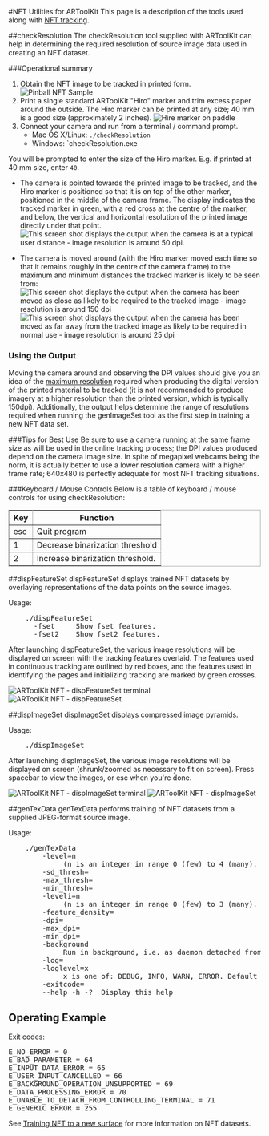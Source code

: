 #NFT Utilities for ARToolKit
This page is a description of the tools used along with [NFT tracking][marker_nft_training].

##checkResolution
The checkResolution tool supplied with ARToolKit can help in determining the required resolution of source image data used in creating an NFT dataset.

###Operational summary
1.  Obtain the NFT image to be tracked in printed form. ![Pinball NFT Sample][Pinball_NFT_sample_printed_with_hand]
2.  Print a single standard ARToolKit "Hiro" marker and trim excess paper around the outside. The Hiro marker can be printed at any size; 40 mm is a good size (approximately 2 inches). ![Hire marker on paddle][Hiro_marker_on_paddle_40mm]
3.  Connect your camera and run from a terminal / command prompt.
    -   Mac OS X/Linux: `./checkResolution`
    -   Windows: `checkResolution.exe

You will be prompted to enter the size of the Hiro marker. E.g. if printed at 40 mm size, enter `40`.

-   The camera is pointed towards the printed image to be tracked, and the Hiro marker is positioned so that it is on top of the other marker, positioned in the middle of the camera frame. The display indicates the tracked marker in green, with a red cross at the centre of the marker, and below, the vertical and horizontal resolution of the printed image directly under that point.
![This screen shot displays the output when the camera is at a typical user distance - image resolution is around 50 dpi.][CheckResolution_pinball_marker_mid-distance]

-   The camera is moved around (with the Hiro marker moved each time so that it remains roughly in the centre of the camera frame) to the maximum and minimum distances the tracked marker is likely to be seen from:
![This screen shot displays the output when the camera has been moved as close as likely to be required to the tracked image - image resolution is around 150 dpi][CheckResolution_pinball_marker_close-distance]
![This screen shot displays the output when the camera has been moved as far away from the tracked image as likely to be required in normal use - image resolution is around 25 dpi][CheckResolution_pinball_marker_far-distance]

### Using the Output
Moving the camera around and observing the DPI values should give you an idea of the [maximum resolution][marker_nft_training] required when producing the digital version of the printed material to be tracked (it is not recommended to produce imagery at a higher resolution than the printed version, which is typically 150dpi). Additionally, the output helps determine the range of resolutions required when running the genImageSet tool as the first step in training a new NFT data set.

###Tips for Best Use
Be sure to use a camera running at the same frame size as will be used in the online tracking process; the DPI values produced depend on the camera image size. In spite of megapixel webcams being the norm, it is actually better to use a lower resolution camera with a higher frame rate; 640x480 is perfectly adequate for most NFT tracking situations.

###Keyboard / Mouse Controls
Below is a table of keyboard / mouse controls for using checkResolution:
<!DOCTYPE html PUBLIC "-//W3C//DTD HTML 4.01//EN">
<html>
    <head>
        <title></title>
    </head>
    <body>
        <table rules="all" style="margin:1em 1em 1em 0; border:solid 1px #AAAAAA; border-collapse:collapse;empty-cells:show;" border="2" cellpadding="3" cellspacing="4">
            <tbody>
                <tr>
                    <th>
                        Key
                    </th>
                    <th>
                        Function
                    </th>
                </tr>
                <tr>
                    <td>
                        esc
                    </td>
                    <td>
                        Quit program
                    </td>
                </tr>
                <tr>
                    <td>
                        1
                    </td>
                    <td>
                        Decrease binarization threshold
                    </td>
                </tr>
                <tr>
                    <td>
                        2
                    </td>
                    <td>
                        Increase binarization threshold.
                    </td>
                </tr>
            </tbody>
        </table>
    </body>
</html>

##dispFeatureSet
dispFeatureSet displays trained NFT datasets by overlaying representations of the data points on the source images.

Usage:
<pre>
    ./dispFeatureSet <filename>
      -fset     Show fset features.
      -fset2    Show fset2 features.
</pre>

After launching dispFeatureSet, the various image resolutions will be displayed on screen with the tracking features overlaid. The features used in continuous tracking are outlined by red boxes, and the features used in identifying the pages and initializing tracking are marked by green crosses.

![ARToolKit NFT - dispFeatureSet terminal][ARToolKit_NFT_-_dispFeatureSet_terminal]
![ARToolKit NFT - dispFeatureSet][ARToolKit_NFT_-_dispFeatureSet]

##dispImageSet
dispImageSet displays compressed image pyramids.

Usage:
<pre>
    ./dispImageSet <filename>
</pre>

After launching dispImageSet, the various image resolutions will be displayed on screen (shrunk/zoomed as necessary to fit on screen). Press spacebar to view the images, or esc when you're done.

![ARToolKit NFT - dispImageSet terminal][ARToolKit_NFT_-_dispImageSet_terminal]
![ARToolKit NFT - dispImageSet][ARToolKit_NFT_-_dispImageSet]

##genTexData
genTexData performs training of NFT datasets from a supplied JPEG-format source image.

Usage:
<pre>
    ./genTexData <filename>
        -level=n
             (n is an integer in range 0 (few) to 4 (many). Default 2.'
        -sd_thresh=<sd_thresh>
        -max_thresh=<max_thresh>
        -min_thresh=<min_thresh>
        -leveli=n
             (n is an integer in range 0 (few) to 3 (many). Default 1.'
        -feature_density=<feature_density>
        -dpi=<dpi>
        -max_dpi=<max_dpi>
        -min_dpi=<min_dpi>
        -background
             Run in background, i.e. as daemon detached from controlling terminal. (Mac OS X and Linux only.)
        -log=<path>
        -loglevel=x
             x is one of: DEBUG, INFO, WARN, ERROR. Default is INFO.
        -exitcode=<path>
        --help -h -?  Display this help
</pre>

## Operating Example
Exit codes:
<pre>
E_NO_ERROR = 0
E_BAD_PARAMETER = 64
E_INPUT_DATA_ERROR = 65
E_USER_INPUT_CANCELLED = 66
E_BACKGROUND_OPERATION_UNSUPPORTED = 69
E_DATA_PROCESSING_ERROR = 70
E_UNABLE_TO_DETACH_FROM_CONTROLLING_TERMINAL = 71
E_GENERIC_ERROR = 255
</pre>

See [Training NFT to a new surface][marker_nft_training] for more information on NFT datasets.

[marker_nft_training]: 3_Marker_Training:marker_nft_training

[Pinball_NFT_sample_printed_with_hand]: :Pinball_NFT_sample_printed_with_hand_1.JPG
[Hiro_marker_on_paddle_40mm]: :Hiro_marker_on_paddle_40mm_1.jpg 
[CheckResolution_pinball_marker_mid-distance]: :CheckResolution_pinball_marker_mid-distance_1.png
[CheckResolution_pinball_marker_close-distance]: :CheckResolution_pinball_marker_close-distance_1.png
[CheckResolution_pinball_marker_far-distance]: :CheckResolution_pinball_marker_far-distance_1.png

[ARToolKit_NFT_-_dispFeatureSet_terminal]: /ARToolKit_NFT_-_dispFeatureSet_terminal.png
[ARToolKit_NFT_-_dispFeatureSet]: /ARToolKit_NFT_-_dispFeatureSet.png

[ARToolKit_NFT_-_dispImageSet_terminal]: /ARToolKit_NFT_-_dispImageSet_terminal.png
[ARToolKit_NFT_-_dispImageSet]: /ARToolKit_NFT_-_dispImageSet.png